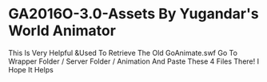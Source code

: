 # GA2016O-3.0-Assets By Yugandar's World Animator
This Is Very Helpful &Used To Retrieve The Old GoAnimate.swf Go To Wrapper Folder / Server Folder / Animation And Paste These 4 Files There!
I Hope It Helps

